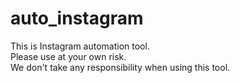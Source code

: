 # auto_instagram
This is Instagram automation tool.  
Please use at your own risk.  
We don't take any responsibility when using this tool.
